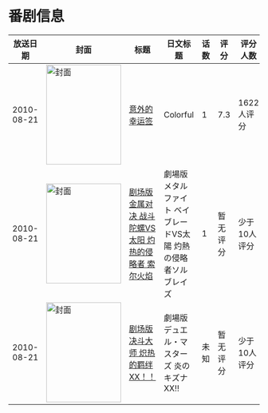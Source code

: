 # 番剧信息

|放送日期|封面|标题|日文标题|话数|评分|评分人数|
|---|---|---|---|---|---|---|
|2010-08-21|<img src="//lain.bgm.tv/pic/cover/c/52/ff/9350_OagbB.jpg" alt="封面" style="width:150px;height:200px;object-fit:cover;">|[意外的幸运签](https://bangumi.tv/subject/9350)|Colorful|1|7.3|1622人评分|
|2010-08-21|<img src="//lain.bgm.tv/pic/cover/c/1d/36/55584_KSAIZ.jpg" alt="封面" style="width:150px;height:200px;object-fit:cover;">|[剧场版 金属对决 战斗陀螺VS太阳 灼热的侵略者 索尔火焰](https://bangumi.tv/subject/55584)|劇場版メタルファイト ベイブレードVS太陽 灼熱の侵略者ソルブレイズ|1|暂无评分|少于10人评分|
|2010-08-21|<img src="//lain.bgm.tv/pic/cover/c/0c/1c/397957_s7S88.jpg" alt="封面" style="width:150px;height:200px;object-fit:cover;">|[剧场版决斗大师 炽热的羁绊XX！！](https://bangumi.tv/subject/397957)|劇場版デュエル・マスターズ 炎のキズナXX!!|未知|暂无评分|少于10人评分|
